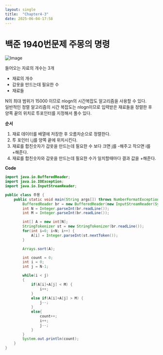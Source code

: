 ```yaml
---
layout: single
title:  "Chapter4-3"
date: 2025-06-04-17:58 
---
```


# 백준 1940번문제 주몽의 명령

![Image](https://github.com/user-attachments/assets/4eec41a2-ecb6-4d91-9ab7-6499ba766be6)

들어오는 자료의 개수는 3개 
- 재료의 개수
- 갑옷을 만드는데 필요한 수
- 재료들

N의 최대 범위가 15000 이므로 nlogn의 시간복잡도 알고리즘을 사용할 수 있다.  
일반적인 정렬 알고리즘의 시간 복잡도는 nlogn이므로 입력받은 재료들을 정렬한 후  
양쪽 끝의 위치로 투포인터를 지정해서 풀수 있다.

**순서**

1. 재료 데이터를 배열에 저장한 후 오름차순으로 정렬한다.
2. 투 포인터 i,j를 양쪽 끝에 위치시킨다.
3. 재료를 합친숫자가 갑옷을 만드는데 필요한 수 보다 크면 j를 -해주고 작으면 i를 +해준다.
4. 재료를 합친숫자와 갑옷을 만드는데 필요한 수가 일치할때마다 결과 값을 +해준다.

**Code**

```java
import java.io.BufferedReader;
import java.io.IOException;
import java.io.InputStreamReader;

public class 주몽 {
    public static void main(String args[]) throws NumberFormatException {
        BufferedReader br = new BufferedReader(new InputStreamReader(System.in));
        int N = Integer.parseInt(br.readLine());
        int M = Integer.parseInt(br.readLine());

        int[] A = new int[N];
        StringTokenizer st = new StringTokenizer(br.readLine());
        for(int i=0; i<N; i++) {
            A[i] = Integer.parseInt(st.nextToken());
        }

        Arrays.sort(A);

        int count = 0;
        int i = 0;
        int j = N-1;

        while(i < j)
        {
            if(A[i]+A[j] < M) {
                i++;
            } 
            else if(A[i]+A[j] > M) {
                j--;
            }
            else{
                count++;
                i++;
                j--;
            }
        }
        System.out.println(count);
    }
}
```
